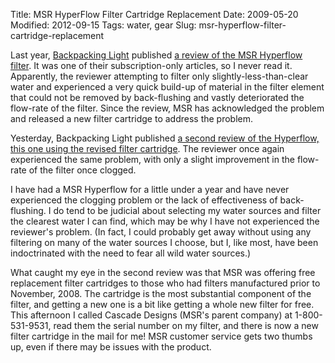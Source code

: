 Title: MSR HyperFlow Filter Cartridge Replacement
Date: 2009-05-20
Modified: 2012-09-15
Tags: water, gear
Slug: msr-hyperflow-filter-cartridge-replacement

Last year, <a href="http://www.backpackinglight.com">Backpacking Light</a> published <a href="http://www.backpackinglight.com/cgi-bin/backpackinglight/msr_hyperflow_microfilter.html">a review of the MSR Hyperflow filter</a>. It was one of their subscription-only articles, so I never read it. Apparently, the reviewer attempting to filter only slightly-less-than-clear water and experienced a very quick build-up of material in the filter element that could not be removed by back-flushing and vastly deteriorated the flow-rate of the filter. Since the review, MSR has acknowledged the problem and released a new filter cartridge to address the problem.

Yesterday, Backpacking Light published <a href="http://www.backpackinglight.com/cgi-bin/backpackinglight/msr_hyperflow_modified_cartridge_review.html?id=P3xvWc2U:140.160.107.66">a second review of the Hyperflow, this one using the revised filter cartridge</a>. The reviewer once again experienced the same problem, with only a slight improvement in the flow-rate of the filter once clogged.

I have had a MSR Hyperflow for a little under a year and have never experienced the clogging problem or the lack of effectiveness of back-flushing. I do tend to be judicial about selecting my water sources and filter the clearest water I can find, which may be why I have not experienced the reviewer's problem. (In fact, I could probably get away without using any filtering on many of the water sources I choose, but I, like most, have been indoctrinated with the need to fear all wild water sources.)

What caught my eye in the second review was that MSR was offering free replacement filter cartridges to those who had filters manufactured prior to November, 2008. The cartridge is the most substantial component of the filter, and getting a new one is a bit like getting a whole new filter for free. This afternoon I called Cascade Designs (MSR's parent company) at 1-800-531-9531, read them the serial number on my filter, and there is now a new filter cartridge in the mail for me! MSR customer service gets two thumbs up, even if there may be issues with the product.
